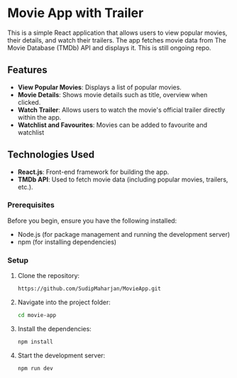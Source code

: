 # Movie App with Trailer

This is a simple React application that allows users to view popular movies, their details, and watch their trailers. The app fetches movie data from The Movie Database (TMDb) API and displays it. This is still ongoing repo.

## Features
- **View Popular Movies**: Displays a list of popular movies.
- **Movie Details**: Shows movie details such as title, overview when clicked.
- **Watch Trailer**: Allows users to watch the movie's official trailer directly within the app.
- **Watchlist and Favourites**: Movies can be added to favourite and watchlist

## Technologies Used
- **React.js**: Front-end framework for building the app.
- **TMDb API**: Used to fetch movie data (including popular movies, trailers, etc.).

### Prerequisites

Before you begin, ensure you have the following installed:

- Node.js (for package management and running the development server)
- npm (for installing dependencies)

### Setup

1. Clone the repository:
   ```bash
   https://github.com/SudipMaharjan/MovieApp.git

2. Navigate into the project folder:
   ```bash
   cd movie-app
3. Install the dependencies:
   ```bash
   npm install
4. Start the development server:
   ```bash
   npm run dev

